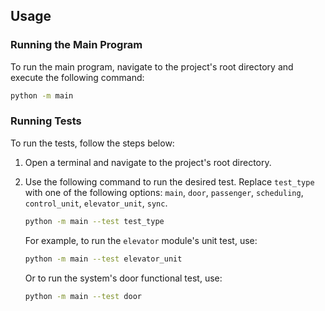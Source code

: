 ## Usage

### Running the Main Program

To run the main program, navigate to the project's root directory and execute the following command:

```bash
python -m main
```

### Running Tests

To run the tests, follow the steps below:

1. Open a terminal and navigate to the project's root directory.

2. Use the following command to run the desired test. Replace `test_type` with one of the following options: `main`, `door`, `passenger`, `scheduling`, `control_unit`, `elevator_unit`, `sync`.

   ```bash
   python -m main --test test_type
   ```

   For example, to run the `elevator` module's unit test, use:

   ```bash
   python -m main --test elevator_unit
   ```

   Or to run the system's door functional test, use:

   ```bash
   python -m main --test door
   ```
